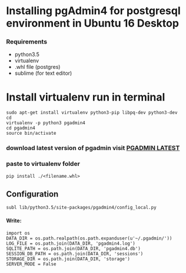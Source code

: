 # Installing pgAdmin4 for postgresql environment in Ubuntu 16 Desktop
### Requirements
* python3.5
* virtualenv
* .whl file (postgres)
* sublime (for text editor)

# Install virtualenv run in terminal
    sudo apt-get install virtualenv python3-pip libpq-dev python3-dev
    cd
    virtualenv -p python3 pgadmin4
    cd pgadmin4
    source bin/activate
  
### download latest version of pgadmin visit [PGADMIN LATEST](https://www.pgadmin.org/download/pgadmin-4-python-wheel/)
### paste to virtualenv folder
    pip install ./<filename.whl>
    
## Configuration
    
    subl lib/python3.5/site-packages/pgadmin4/config_local.py
#### Write:
    import os
    DATA_DIR = os.path.realpath(os.path.expanduser(u'~/.pgadmin/'))
    LOG_FILE = os.path.join(DATA_DIR, 'pgadmin4.log')
    SQLITE_PATH = os.path.join(DATA_DIR, 'pgadmin4.db')
    SESSION_DB_PATH = os.path.join(DATA_DIR, 'sessions')
    STORAGE_DIR = os.path.join(DATA_DIR, 'storage')
    SERVER_MODE = False
  
